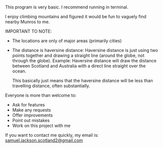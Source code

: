 This program is very basic.
I recommend running in terminal.

I enjoy climbing mountains and figured it would be fun to vaguely find nearby Munros to me.

IMPORTANT TO NOTE:
  - The locations are only of major areas (primarily cities)
  - The distance is haversine distance:
      Haversine distance is just using two points together and drawing a straight line (around the globe, not through the globe). 
      Example: Haversine distance will draw the distance between Scotland and Australia with a direct line straight over the ocean.
      
      This basically just means that the haversine distance will be less than travelling distance, often substantially.
      

Everyone is more than welcome to:
- Ask for features
- Make any requests
- Offer improvements
- Point out mistakes
- Work on this project with me

If you want to contact me quickly, my email is:
samuel.jackson.scotland2@gmail.com
